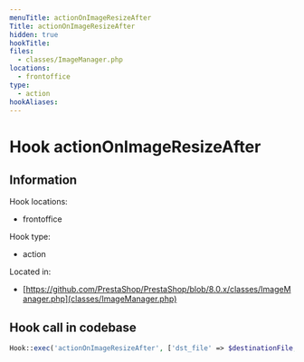 ```yaml
---
menuTitle: actionOnImageResizeAfter
Title: actionOnImageResizeAfter
hidden: true
hookTitle: 
files:
  - classes/ImageManager.php
locations:
  - frontoffice
type:
  - action
hookAliases:
---
```


# Hook actionOnImageResizeAfter

## Information

Hook locations: 
  - frontoffice

Hook type: 
  - action

Located in: 
  - [https://github.com/PrestaShop/PrestaShop/blob/8.0.x/classes/ImageManager.php](classes/ImageManager.php)

## Hook call in codebase

```php
Hook::exec('actionOnImageResizeAfter', ['dst_file' => $destinationFile, 'file_type' => $fileType])
```